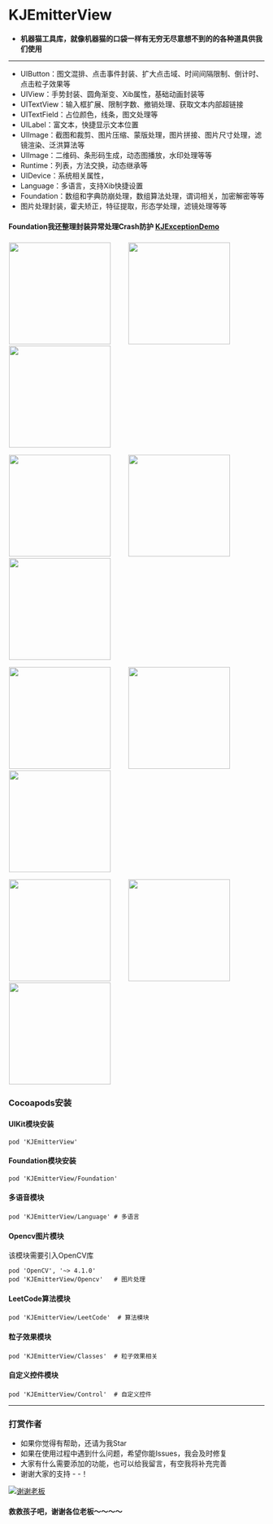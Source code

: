 # KJEmitterView
- **机器猫工具库，就像机器猫的口袋一样有无穷无尽意想不到的的各种道具供我们使用**

---

- UIButton：图文混排、点击事件封装、扩大点击域、时间间隔限制、倒计时、点击粒子效果等
- UIView：手势封装、圆角渐变、Xib属性，基础动画封装等
- UITextView：输入框扩展、限制字数、撤销处理、获取文本内部超链接
- UITextField：占位颜色，线条，图文处理等
- UILabel：富文本，快捷显示文本位置
- UIImage：截图和裁剪、图片压缩、蒙版处理，图片拼接、图片尺寸处理，滤镜渲染、泛洪算法等
- UIImage：二维码、条形码生成，动态图播放，水印处理等等
- Runtime：列表，方法交换，动态继承等
- UIDevice：系统相关属性，
- Language：多语言，支持Xib快捷设置
- Foundation：数组和字典防崩处理，数组算法处理，谓词相关，加密解密等等
- 图片处理封装，霍夫矫正，特征提取，形态学处理，滤镜处理等等

#### Foundation我还整理封装异常处理Crash防护 [KJExceptionDemo](https://github.com/yangKJ/KJExceptionDemo)
### <a id="效果图"></a>
<p align="left">
<img src="https://upload-images.jianshu.io/upload_images/1933747-5cccc7ddb754fef5.gif?imageMogr2/auto-orient/strip" width="200" hspace="1px">
<img src="https://upload-images.jianshu.io/upload_images/1933747-ee290038a762cac4.image?imageMogr2/auto-orient/strip%7CimageView2/2/w/1240" width="200" hspace="30px">
<img src="https://upload-images.jianshu.io/upload_images/1933747-eb62f6e462505d69.image?imageMogr2/auto-orient/strip%7CimageView2/2/w/1240" width="200" hspace="1px">
</p>

<p align="left">
<img src="https://upload-images.jianshu.io/upload_images/1933747-b5c171bee7c7bae5.jpg?imageMogr2/auto-orient/strip%7CimageView2/2/w/1240" width="200" hspace="1px">
<img src="https://p3-juejin.byteimg.com/tos-cn-i-k3u1fbpfcp/f1a37cede69d462aab85ff1486aa5fd4~tplv-k3u1fbpfcp-watermark.image" width="200" hspace="30px">
<img src="https://upload-images.jianshu.io/upload_images/1933747-a2dc9062541cf24c.image?imageMogr2/auto-orient/strip%7CimageView2/2/w/1240" width="200" hspace="1px">
</p>

<p align="left">
<img src="https://upload-images.jianshu.io/upload_images/1933747-ec3102711073b390.image?imageMogr2/auto-orient/strip%7CimageView2/2/w/1240" width="200" hspace="1px">
<img src="https://upload-images.jianshu.io/upload_images/1933747-eaca7b4e368efb93.image?imageMogr2/auto-orient/strip%7CimageView2/2/w/1240" width="200" hspace="30px">
<img src="https://p9-juejin.byteimg.com/tos-cn-i-k3u1fbpfcp/2cc5f05dd18740bdad9170d962ba6404~tplv-k3u1fbpfcp-watermark.image" width="200" hspace="1px">
</p>

<p align="left">
<img src="https://p6-juejin.byteimg.com/tos-cn-i-k3u1fbpfcp/be86b64dac0b4bb4ae393f2b17d732a6~tplv-k3u1fbpfcp-watermark.image" width="200" hspace="1px">
<img src="https://p6-juejin.byteimg.com/tos-cn-i-k3u1fbpfcp/0d0e31ce4c324bfebc12500608335c2c~tplv-k3u1fbpfcp-watermark.image" width="200" hspace="30px">
<img src="https://p1-juejin.byteimg.com/tos-cn-i-k3u1fbpfcp/de85289ad3574a0cb101446249d800e4~tplv-k3u1fbpfcp-watermark.image" width="200" hspace="1px">
</p>

### <a id="Cocoapods安装"></a>Cocoapods安装

#### UIKit模块安装
```
pod 'KJEmitterView'
```
#### Foundation模块安装
```
pod 'KJEmitterView/Foundation'
```

#### 多语音模块
```
pod 'KJEmitterView/Language' # 多语言
```

#### Opencv图片模块
该模块需要引入OpenCV库

```
pod 'OpenCV', '~> 4.1.0'
pod 'KJEmitterView/Opencv'   # 图片处理
```

#### LeetCode算法模块
```
pod 'KJEmitterView/LeetCode'  # 算法模块
```

#### 粒子效果模块
```
pod 'KJEmitterView/Classes'  # 粒子效果相关
```

#### 自定义控件模块
```
pod 'KJEmitterView/Control'  # 自定义控件
```

---

### <a id="打赏作者"></a>打赏作者
* 如果你觉得有帮助，还请为我Star
* 如果在使用过程中遇到什么问题，希望你能Issues，我会及时修复
* 大家有什么需要添加的功能，也可以给我留言，有空我将补充完善
* 谢谢大家的支持 - -！

[![谢谢老板](https://upload-images.jianshu.io/upload_images/1933747-879572df848f758a.png?imageMogr2/auto-orient/strip%7CimageView2/2/w/1240)](https://github.com/yangKJ/KJPlayerDemo)

#### 救救孩子吧，谢谢各位老板～～～～

